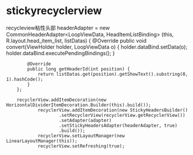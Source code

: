 # **stickyrecyclerview**
recycleview粘性头部
 headerAdapter = new CommonHeaderAdapter<LoopViewData, HeadItemListBinding>
                (this, R.layout.head_item_list, listDatas) {
            @Override
            public void convert(ViewHolder<HeadItemListBinding> holder, LoopViewData o) {
                holder.dataBind.setData(o);
                holder.dataBind.executePendingBindings();
            }

            @Override
            public long getHeaderId(int position) {
                return listDatas.get(position).getShowText().substring(0, 1).hashCode();
            }
        };

        recyclerView.addItemDecoration(new HorizontalDividerItemDecoration.Builder(this).build());
                recyclerView.addItemDecoration(new StickyHeadersBuilder()
                        .setRecyclerView(recyclerView.getRecyclerView())
                        .setAdapter(adapter)
                        .setStickyHeadersAdapter(headerAdapter, true)
                        .build());
                recyclerView.setLayoutManager(new LinearLayoutManager(this));
                recyclerView.setRefreshing(true);




